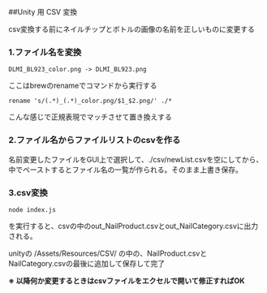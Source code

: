 ##Unity 用 CSV 変換

csv変換する前にネイルチップとボトルの画像の名前を正しいものに変更する

### 1.ファイル名を変換

```
DLMI_BL923_color.png -> DLMI_BL923.png
```

ここはbrewのrenameでコマンドから実行する

```
rename 's/(.*)_(.*)_color.png/$1_$2.png/' ./*
```

こんな感じで正規表現でマッチさせて置き換えする



### 2.ファイル名からファイルリストのcsvを作る

名前変更したファイルをGUI上で選択して、./csv/newList.csvを空にしてから、中でペーストするとファイル名の一覧が作られる。そのまま上書き保存。

### 3.csv変換

```
node index.js
```

を実行すると、csvの中のout_NailProduct.csvとout_NailCategory.csvに出力される。

unityの /Assets/Resources/CSV/ の中の、NailProduct.csvとNailCategory.csvの最後に追加して保存して完了

**※ 以降何か変更するときはcsvファイルをエクセルで開いて修正すればOK**


